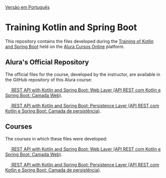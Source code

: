[Versão em Português](README.md)

# Training Kotlin and Spring Boot

This repository contains the files developed during the [Training of Kotlin and Spring Boot](https://cursos.alura.com.br/formacao-kotlin-spring-boot) held on the [Alura Cursos Online](https://alura.com.br) platform.

## Alura's Official Repository

The official files for the course, developed by the instructor, are available in the GitHub repository of this Alura course:

[<img src="https://www.alura.com.br/assets/api/cursos/api-rest-kotlin-spring-boot-camada-web.svg" width="16px" height="16px"> REST API with Kotlin and Spring Boot: Web Layer (API REST com Kotlin e Spring Boot: Camada Web)](https://github.com/alura-cursos/2208-kotlin-spring).

[<img src="https://www.alura.com.br/assets/api/cursos/api-rest-kotlin-spring-boot-camada-persistencia.svg" width="16px" height="16px"> REST API with Kotlin and Spring Boot: Persistence Layer (API REST com Kotlin e Spring Boot: Camada de persistência)](https://github.com/alura-cursos/2210-kotlin-spring).

## Courses

The courses in which these files were developed:

[<img src="https://www.alura.com.br/assets/api/cursos/api-rest-kotlin-spring-boot-camada-web.svg" width="16px" height="16px"> REST API with Kotlin and Spring Boot: Web Layer (API REST com Kotlin e Spring Boot: Camada Web)](https://cursos.alura.com.br/course/api-rest-kotlin-spring-boot-camada-web).

[<img src="https://www.alura.com.br/assets/api/cursos/api-rest-kotlin-spring-boot-camada-persistencia.svg" width="16px" height="16px"> REST API with Kotlin and Spring Boot: Persistence Layer (API REST com Kotlin e Spring Boot: Camada de persistência)](https://cursos.alura.com.br/course/api-rest-kotlin-spring-boot-camada-persistencia).